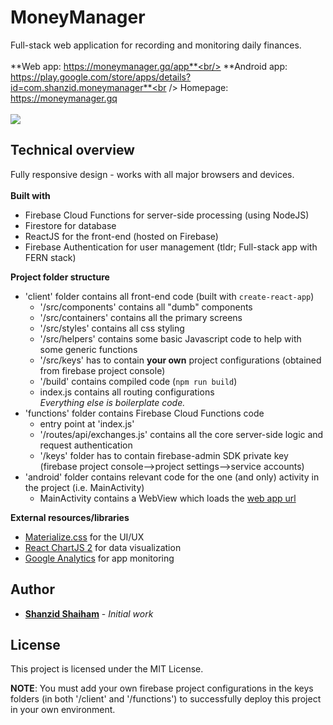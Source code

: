 # MoneyManager
Full-stack web application for recording and monitoring daily finances.<br/><br />
**Web app: https://moneymanager.gq/app**<br/>
**Android app: https://play.google.com/store/apps/details?id=com.shanzid.moneymanager**<br />
Homepage: https://moneymanager.gq<br /> <br />
<image src="screen.png" />
<br/>

## Technical overview
Fully responsive design - works with all major browsers and devices.<br/><br/>
**Built with**
 - Firebase Cloud Functions for server-side processing (using NodeJS)
 - Firestore for database
 - ReactJS for the front-end (hosted on Firebase)
 - Firebase Authentication for user management
(tldr; Full-stack app with FERN stack)


 **Project folder structure**
 - 'client' folder contains all front-end code (built with `create-react-app`)
    - '/src/components' contains all "dumb" components
    - '/src/containers' contains all the primary screens
    - '/src/styles' contains all css styling
    - '/src/helpers' contains some basic Javascript code to help with some generic functions
    - '/src/keys' has to contain **your own** project configurations (obtained from firebase project console)
    - '/build' contains compiled code (`npm run build`)
    - index.js contains all routing configurations <br/>
    <i>Everything else is boilerplate code.</i>
 - 'functions' folder contains Firebase Cloud Functions code
    - entry point at 'index.js'
    - '/routes/api/exchanges.js' contains all the core server-side logic and request authentication
    - '/keys' folder has to contain firebase-admin SDK private key (firebase project console-->project settings-->service accounts)
 - 'android' folder contains relevant code for the one (and only) activity in the project (i.e. MainActivity)
    - MainActivity contains a WebView which loads the [web app url](https://moneymanager.gq/app)

**External resources/libraries**
 - [Materialize.css](https://materializecss.com/) for the UI/UX
 - [React ChartJS 2](https://github.com/jerairrest/react-chartjs-2) for data visualization
 - [Google Analytics](https://analytics.google.com/analytics/web/) for app monitoring

## Author

* **[Shanzid Shaiham](https://shanzid.com)** - *Initial work*

## License

This project is licensed under the MIT License.

**NOTE**:
You must add your own firebase project configurations in the keys folders (in both '/client' and '/functions') to successfully deploy this project in your own environment.
